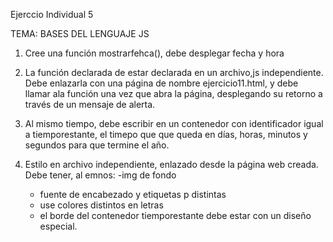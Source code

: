 Ejerccio Individual 5

TEMA: BASES DEL LENGUAJE JS

1. Cree una función mostrarfehca(), debe desplegar fecha y hora

2. La función declarada de estar declarada en un archivo,js independiente. Debe enlazarla con una página de nombre ejercicio11.html, y debe llamar ala función una vez que abra la página, desplegando su retorno a través de un mensaje de alerta.

3. Al mismo tiempo, debe escribir en un contenedor con identificador igual a tiemporestante, el timepo que que queda en días, horas, minutos y segundos para que termine el año.


4. Estilo en archivo independiente, enlazado desde la página web creada. Debe tener, al emnos:  -img de fondo
    - fuente de encabezado y etiquetas p distintas
    - use colores distintos en letras
    - el borde del contenedor tiemporestante debe estar con un diseño especial.
